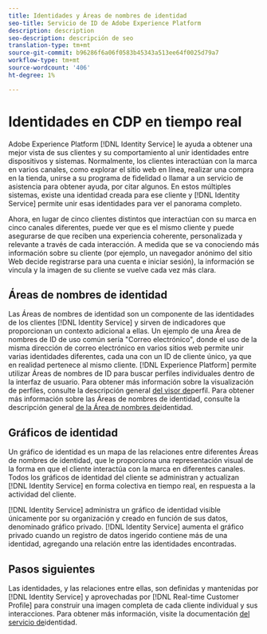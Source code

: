```yaml
---
title: Identidades y Áreas de nombres de identidad
seo-title: Servicio de ID de Adobe Experience Platform
description: description
seo-description: descripción de seo
translation-type: tm+mt
source-git-commit: b96286f6a06f0583b45343a513ee64f0025d79a7
workflow-type: tm+mt
source-wordcount: '406'
ht-degree: 1%

---
```



# Identidades en CDP en tiempo real

Adobe Experience Platform [!DNL Identity Service] le ayuda a obtener una mejor vista de sus clientes y su comportamiento al unir identidades entre dispositivos y sistemas. Normalmente, los clientes interactúan con la marca en varios canales, como explorar el sitio web en línea, realizar una compra en la tienda, unirse a su programa de fidelidad o llamar a un servicio de asistencia para obtener ayuda, por citar algunos. En estos múltiples sistemas, existe una identidad creada para ese cliente y [!DNL Identity Service] permite unir esas identidades para ver el panorama completo.

Ahora, en lugar de cinco clientes distintos que interactúan con su marca en cinco canales diferentes, puede ver que es el mismo cliente y puede asegurarse de que reciben una experiencia coherente, personalizada y relevante a través de cada interacción. A medida que se va conociendo más información sobre su cliente (por ejemplo, un navegador anónimo del sitio Web decide registrarse para una cuenta e iniciar sesión), la información se vincula y la imagen de su cliente se vuelve cada vez más clara.

## Áreas de nombres de identidad

Las Áreas de nombres de identidad son un componente de las identidades de los clientes [!DNL Identity Service] y sirven de indicadores que proporcionan un contexto adicional a ellas. Un ejemplo de una Área de nombres de ID de uso común sería &quot;Correo electrónico&quot;, donde el uso de la misma dirección de correo electrónico en varios sitios web permite unir varias identidades diferentes, cada una con un ID de cliente único, ya que en realidad pertenece al mismo cliente. [!DNL Experience Platform] permite utilizar Áreas de nombres de ID para buscar perfiles individuales dentro de la interfaz de usuario. Para obtener más información sobre la visualización de perfiles, consulte la descripción general [del visor de](/help/rtcdp/profile/profile-viewer.md)perfil. Para obtener más información sobre las Áreas de nombres de identidad, consulte la descripción general [de la Área de nombres de](../../identity-service/namespaces.md)identidad.

## Gráficos de identidad

Un gráfico de identidad es un mapa de las relaciones entre diferentes Áreas de nombres de identidad, que le proporciona una representación visual de la forma en que el cliente interactúa con la marca en diferentes canales. Todos los gráficos de identidad del cliente se administran y actualizan [!DNL Identity Service] en forma colectiva en tiempo real, en respuesta a la actividad del cliente.

[!DNL Identity Service] administra un gráfico de identidad visible únicamente por su organización y creado en función de sus datos, denominado gráfico privado. [!DNL Identity Service] aumenta el gráfico privado cuando un registro de datos ingerido contiene más de una identidad, agregando una relación entre las identidades encontradas.

## Pasos siguientes

Las identidades, y las relaciones entre ellas, son definidas y mantenidas por [!DNL Identity Service] y aprovechadas por [!DNL Real-time Customer Profile] para construir una imagen completa de cada cliente individual y sus interacciones. Para obtener más información, visite la documentación [del servicio de](../../identity-service/home.md)identidad.